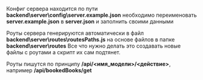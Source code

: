 Конфиг сервера находится по пути **backend\server\config\server.example.json** необходимо переименовать **server.example.json** в **server.json** и заполнить своими данными

Роуты сервера генерируются автоматически в файл **backend\server\routes\routesPaths.js** на основе файлов в папке **backend\server\routes**
Все что нужно делать это создавать новые файлы с роутами а скрипт их сам подтянет.

Роуты пишутся по принципу **/api/<имя_модели>/<действие>**, например **/api/bookedBooks/get**
